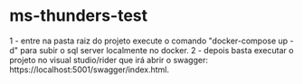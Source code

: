 # ms-thunders-test

1 - entre na pasta raiz do projeto execute o comando "docker-compose up -d" para subir o sql server localmente no docker.
2 - depois basta executar o projeto no visual studio/rider que irá abrir o swagger: https://localhost:5001/swagger/index.html.
